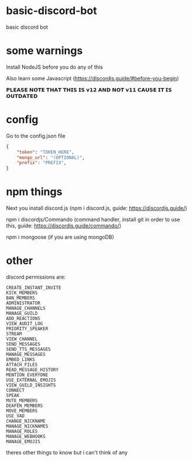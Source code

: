 # basic-discord-bot

basic discord bot

# some warnings

Install NodeJS before you do any of this

Also learn some Javascript (https://discordjs.guide/#before-you-begin)

𝗣𝗟𝗘𝗔𝗦𝗘 𝗡𝗢𝗧𝗘 𝗧𝗛𝗔𝗧 𝗧𝗛𝗜𝗦 𝗜𝗦 𝘃𝟭𝟮 𝗔𝗡𝗗 𝗡𝗢𝗧 𝘃𝟭𝟭 𝗖𝗔𝗨𝗦𝗘 𝗜𝗧 𝗜𝗦 𝗢𝗨𝗧𝗗𝗔𝗧𝗘𝗗

# config

Go to the config.json file

```json
{
    "token": "TOKEN_HERE",
    "mongo_url": "(OPTIONAL)",
    "prefix": "PREFIX",
}
```

# npm things

Next you install discord.js (npm i discord.js, guide: https://discordjs.guide/)

npm i discordjs/Commando (command handler, install git in order to use this, guide: https://discordjs.guide/commando/)

npm i mongoose (if you are using mongoDB)

# other

discord permissions are:

```
CREATE_INSTANT_INVITE
KICK_MEMBERS
BAN_MEMBERS
ADMINISTRATOR
MANAGE_CHANNELS
MANAGE_GUILD
ADD_REACTIONS
VIEW_AUDIT_LOG
PRIORITY_SPEAKER
STREAM
VIEW_CHANNEL
SEND_MESSAGES
SEND_TTS_MESSAGES
MANAGE_MESSAGES
EMBED_LINKS
ATTACH_FILES
READ_MESSAGE_HISTORY
MENTION_EVERYONE
USE_EXTERNAL_EMOJIS
VIEW_GUILD_INSIGHTS
CONNECT
SPEAK
MUTE_MEMBERS
DEAFEN_MEMBERS
MOVE_MEMBERS
USE_VAD
CHANGE_NICKNAME
MANAGE_NICKNAMES
MANAGE_ROLES
MANAGE_WEBHOOKS
MANAGE_EMOJIS
```

theres other things to know but i can't think of any